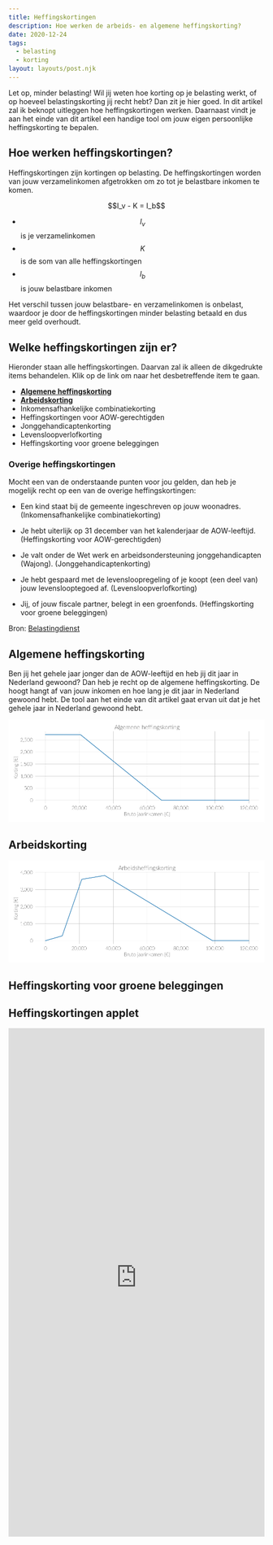 ```yaml
---
title: Heffingskortingen
description: Hoe werken de arbeids- en algemene heffingskorting?
date: 2020-12-24
tags:
  - belasting
  - korting
layout: layouts/post.njk
---
```


Let op, minder belasting! Wil jij weten hoe korting op je belasting werkt, of op hoeveel belastingskorting jij recht hebt?  Dan zit je hier goed. In dit artikel zal ik beknopt uitleggen hoe heffingskortingen werken. Daarnaast vindt je aan het einde van dit artikel een handige tool om jouw eigen persoonlijke heffingskorting te bepalen.

## Hoe werken heffingskortingen?

Heffingskortingen zijn kortingen op belasting. De heffingskortingen worden van jouw verzamelinkomen afgetrokken om zo tot je belastbare inkomen te komen.

<div style="text-align:center">$$I_v - K = I_b$$</div>

* $$I_v$$ is je verzamelinkomen
* $$K$$ is de som van alle heffingskortingen
* $$I_b$$ is jouw belastbare inkomen

Het verschil tussen jouw belastbare- en verzamelinkomen is onbelast, waardoor je door de heffingskortingen minder belasting betaald en dus meer geld overhoudt.

## Welke heffingskortingen zijn er?

Hieronder staan alle heffingskortingen. Daarvan zal ik alleen de dikgedrukte items behandelen. Klik op de link om naar het desbetreffende item te gaan.

- [**Algemene heffingskorting**](#algemene-heffingskorting)
- [**Arbeidskorting**](#arbeidskorting)
- Inkomensafhankelijke combinatiekorting
- Heffingskortingen voor AOW-gerechtigden
- Jonggehandicaptenkorting
- Levensloopverlofkorting
- Heffingskorting voor groene beleggingen

### Overige heffingskortingen

Mocht een van de onderstaande punten voor jou gelden, dan heb je mogelijk recht op een van de overige heffingskortingen:

* Een kind staat bij de gemeente ingeschreven op jouw woonadres. (Inkomensafhankelijke combinatiekorting)

* Je hebt uiterlijk op 31 december van het kalenderjaar de AOW-leeftijd. (Heffingskorting voor AOW-gerechtigden)

* Je valt onder de Wet werk en arbeidsondersteuning jonggehandicapten (Wajong). (Jonggehandicaptenkorting)
* Je hebt gespaard met de levensloopregeling of je koopt (een deel van) jouw levenslooptegoed af. (Levensloopverlofkorting)
* Jij, of jouw fiscale partner, belegt in een groenfonds. (Heffingskorting voor groene beleggingen)

Bron: [Belastingdienst](https://www.belastingdienst.nl/wps/wcm/connect/bldcontentnl/belastingdienst/prive/inkomstenbelasting/heffingskortingen_boxen_tarieven/heffingskortingen/totaaloverzicht/overzicht-heffingskortingen-2021)



## Algemene heffingskorting

Ben jij het gehele jaar jonger dan de AOW-leeftijd en heb jij dit jaar in Nederland gewoond? Dan heb je recht op de algemene heffingskorting. De hoogt hangt af van jouw inkomen en hoe lang je dit jaar in Nederland gewoond hebt. De tool aan het einde van dit artikel gaat ervan uit dat je het gehele jaar in Nederland gewoond hebt.

![general_tax_discount](general_tax_discount.png)

## Arbeidskorting

![working_tax_discount](working_tax_discount.png)







## Heffingskorting voor groene beleggingen



## Heffingskortingen applet

<iframe width="100%" height='1000pt' scrolling='no' src='https://personal-finance-app-300718.ew.r.appspot.com/' style="border:0px"></iframe>

